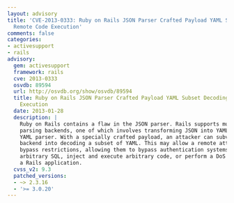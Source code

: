 ```yaml
---
layout: advisory
title: 'CVE-2013-0333: Ruby on Rails JSON Parser Crafted Payload YAML Subset Decoding
  Remote Code Execution'
comments: false
categories:
- activesupport
- rails
advisory:
  gem: activesupport
  framework: rails
  cve: 2013-0333
  osvdb: 89594
  url: http://osvdb.org/show/osvdb/89594
  title: Ruby on Rails JSON Parser Crafted Payload YAML Subset Decoding Remote Code
    Execution
  date: 2013-01-28
  description: |
    Ruby on Rails contains a flaw in the JSON parser. Rails supports multiple
    parsing backends, one of which involves transforming JSON into YAML via the
    YAML parser. With a specially crafted payload, an attacker can subvert the
    backend into decoding a subset of YAML. This may allow a remote attacker to
    bypass restrictions, allowing them to bypass authentication systems, inject
    arbitrary SQL, inject and execute arbitrary code, or perform a DoS attack on
    a Rails application.
  cvss_v2: 9.3
  patched_versions:
  - ~> 2.3.16
  - '>= 3.0.20'
---
```

